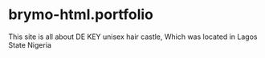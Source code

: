 # brymo-html.portfolio
This site is all about DE KEY unisex hair castle, Which was located in Lagos State Nigeria
